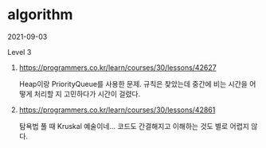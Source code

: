 # algorithm

2021-09-03

Level 3

1. https://programmers.co.kr/learn/courses/30/lessons/42627

   Heap이랑 PriorityQueue를 사용한 문제. 규칙은 찾았는데 중간에 비는 시간을 어떻게 처리할 지 고민하다가 시간이 걸렸다.

2. https://programmers.co.kr/learn/courses/30/lessons/42861

   탐욕법 풀 때 Kruskal 예술이네... 코드도 간결해지고 이해하는 것도 별로 어렵지 않다.